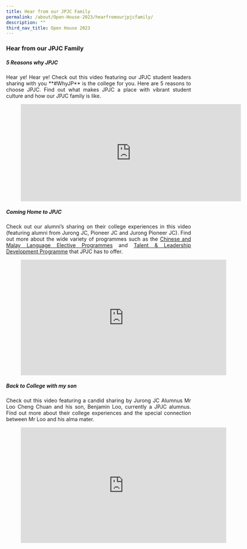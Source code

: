 ```yaml
---
title: Hear from our JPJC Family
permalink: /about/Open-House-2023/hearfromourjpjcfamily/
description: ""
third_nav_title: Open House 2023
---
```

<div align=justify>
<h3>Hear from our JPJC Family</h3>
<h5>5 Reasons why JPJC</h5>

<p>Hear ye! Hear ye! Check out this video featuring our JPJC student leaders sharing with you **#WhyJP** is the college for you. Here are 5 reasons to choose JPJC. Find out what makes JPJC a place with vibrant student culture and how our JPJC family is like.</P>


<figure><iframe width="600" height="265" src="https://www.youtube.com/embed/EGHvZ0HTAxk" title="#WhyJP Open House 2023 - 5 Reasons #WhyJP is the college for you" frameborder="0" allow="accelerometer; autoplay; clipboard-write; encrypted-media; gyroscope; picture-in-picture; web-share" allowfullscreen></iframe></figure>

<h5>Coming Home to JPJC</h5>
<p>
Check out our alumni’s sharing on their college experiences in this video (featuring alumni from Jurong JC, Pioneer JC and Jurong Pioneer JC). Find out more about the wide variety of programmes such as the <a href="/language-elective-programmes/">Chinese and Malay Language Elective Programmes</a> and <a href="/jpjc-experience/co-curriculum/talent-and-leadership/">Talent & Leadership Development Programme</a> that JPJC has to offer.</p>

<figure>
<iframe width="560" height="315" src="https://www.youtube.com/embed/Z6eS5l-msTM" title="YouTube video player" frameborder="0" allow="accelerometer; autoplay; clipboard-write; encrypted-media; gyroscope; picture-in-picture; web-share" allowfullscreen></iframe></figure>

<h5>Back to College with my son</h5>
<p>
Check out this video featuring a candid sharing by Jurong JC Alumnus Mr Loo Cheng Chuan and his son, Benjamin Loo, currently a JPJC alumnus. Find out more about their college experiences and the special connection between Mr Loo and his alma mater.</p>
	
<figure>
<iframe width="560" height="315" src="https://www.youtube.com/embed/x73CzcX8wro" title="YouTube video player" frameborder="0" allow="accelerometer; autoplay; clipboard-write; encrypted-media; gyroscope; picture-in-picture; web-share" allowfullscreen></iframe></figure>
